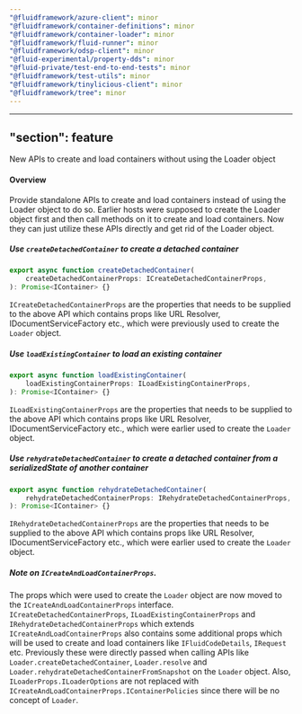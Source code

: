 ```yaml
---
"@fluidframework/azure-client": minor
"@fluidframework/container-definitions": minor
"@fluidframework/container-loader": minor
"@fluidframework/fluid-runner": minor
"@fluidframework/odsp-client": minor
"@fluid-experimental/property-dds": minor
"@fluid-private/test-end-to-end-tests": minor
"@fluidframework/test-utils": minor
"@fluidframework/tinylicious-client": minor
"@fluidframework/tree": minor
---
```

---
"section": feature
---

New APIs to create and load containers without using the Loader object

#### Overview

Provide standalone APIs to create and load containers instead of using the Loader object to do so. Earlier hosts were
supposed to create the Loader object first and then call methods on it to create and load containers. Now they can just
utilize these APIs directly and get rid of the Loader object.

##### Use `createDetachedContainer` to create a detached container

```typescript
export async function createDetachedContainer(
	createDetachedContainerProps: ICreateDetachedContainerProps,
): Promise<IContainer> {}
```

`ICreateDetachedContainerProps` are the properties that needs to be supplied to the above API which contains props like
URL Resolver, IDocumentServiceFactory etc., which were previously used to create the `Loader` object.

##### Use `loadExistingContainer` to load an existing container

```typescript
export async function loadExistingContainer(
	loadExistingContainerProps: ILoadExistingContainerProps,
): Promise<IContainer> {}
```

`ILoadExistingContainerProps` are the properties that needs to be supplied to the above API which contains props like
URL Resolver, IDocumentServiceFactory etc., which were earlier used to create the `Loader` object.

##### Use `rehydrateDetachedContainer` to create a detached container from a serializedState of another container

```typescript
export async function rehydrateDetachedContainer(
	rehydrateDetachedContainerProps: IRehydrateDetachedContainerProps,
): Promise<IContainer> {}
```

`IRehydrateDetachedContainerProps` are the properties that needs to be supplied to the above API which contains props like
URL Resolver, IDocumentServiceFactory etc., which were earlier used to create the `Loader` object.

##### Note on `ICreateAndLoadContainerProps`.

The props which were used to create the `Loader` object are now moved to the `ICreateAndLoadContainerProps` interface.
`ICreateDetachedContainerProps`, `ILoadExistingContainerProps` and `IRehydrateDetachedContainerProps` which extends
`ICreateAndLoadContainerProps` also contains some additional props which will be used to create and load containers like
`IFluidCodeDetails`, `IRequest` etc. Previously these were directly passed when calling APIs like
`Loader.createDetachedContainer`, `Loader.resolve` and `Loader.rehydrateDetachedContainerFromSnapshot` on the `Loader`
object. Also, `ILoaderProps.ILoaderOptions` are not replaced with `ICreateAndLoadContainerProps.IContainerPolicies`
since there will be no concept of `Loader`.

